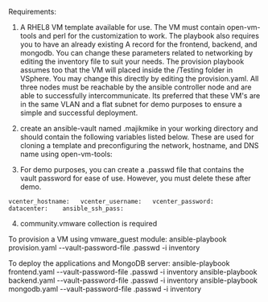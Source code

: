 Requirements:

1. A RHEL8 VM template available for use. The VM must contain open-vm-tools and perl for the customization to work. The playbook also requires you to have an already existing A record for the frontend, backend, and mongodb. You can change these parameters related to networking by editing the inventory file to suit your needs. The provision playbook assumes too that the VM will placed inside the /Testing folder in VSphere. You may change this directly by editing the provision.yaml. All three nodes must be reachable by the ansible controller node and are able to successfully intercommunicate. Its preferred that these VM's are in the same VLAN and a flat subnet for demo purposes to ensure a simple and successful deployment. 

2. create an ansible-vault named .majikmike in your working directory and should contain the following variables listed below. These are used for cloning a template and preconfiguring the network, hostname, and DNS name using open-vm-tools:

3. For demo purposes, you can create a .passwd file that contains the vault password for ease of use. However, you must delete these after demo.  

`` vcenter_hostname:  
vcenter_username:  
vcenter_password:  
datacenter:   
ansible_ssh_pass:  ``

4. community.vmware  collection is required

To provision a VM using vmware_guest module:
ansible-playbook provision.yaml --vault-password-file .passwd -i inventory 

To deploy the applications and MongoDB server:
ansible-playbook frontend.yaml --vault-password-file .passwd -i inventory 
ansible-playbook backend.yaml --vault-password-file .passwd -i inventory 
ansible-playbook mongodb.yaml --vault-password-file .passwd -i inventory 
